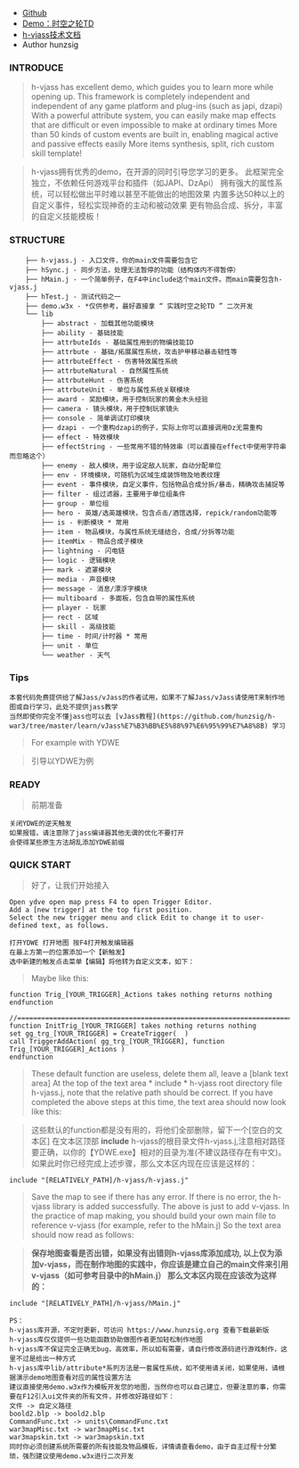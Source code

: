  * [Github](https://github.com/hunzsig-warcraft3/h-vjass)
 * [Demo：时空之轮TD](https://github.com/hunzsig-warcraft3/w3x-hyper-space-td)
 * [h-vjass技术文档](http://hvjass.book.hunzsig.org)
 * Author hunzsig

### INTRODUCE
> h-vjass has excellent demo, which guides you to learn more while opening up.
This framework is completely independent and independent of any game platform and plug-ins (such as japi, dzapi)
With a powerful attribute system, you can easily make map effects that are difficult or even impossible to make at ordinary times
More than 50 kinds of custom events are built in, enabling magical active and passive effects easily
More items synthesis, split, rich custom skill template!

> h-vjass拥有优秀的demo，在开源的同时引导您学习的更多。
此框架完全独立，不依赖任何游戏平台和插件（如JAPI、DzApi）
拥有强大的属性系统，可以轻松做出平时难以甚至不能做出的地图效果
内置多达50种以上的自定义事件，轻松实现神奇的主动和被动效果
更有物品合成、拆分，丰富的自定义技能模板！

### STRUCTURE
```
    ├── h-vjass.j - 入口文件，你的main文件需要包含它
    ├── hSync.j - 同步方法，处理无法暂停的功能（结构体内不得暂停）
    ├── hMain.j - 一个简单例子，在F4中include这个main文件。而main需要包含h-vjass.j
    ├── hTest.j - 测试代码之一
    ├── demo.w3x - *仅供参考，最好直接拿 “ 实践时空之轮TD ” 二次开发
    └── lib
        ├── abstract - 加载其他功能模块
        ├── ability - 基础技能
        ├── attrbuteIds - 基础属性用到的物编技能ID
        ├── attrbute - 基础/拓展属性系统，攻击护甲移动暴击韧性等
        ├── attrbuteEffect - 伤害特效属性系统
        ├── attrbuteNatural - 自然属性系统
        ├── attrbuteHunt - 伤害系统
        ├── attrbuteUnit - 单位与属性系统关联模块
        ├── award - 奖励模块，用于控制玩家的黄金木头经验
        ├── camera - 镜头模块，用于控制玩家镜头
        ├── console - 简单调试打印模块
        ├── dzapi - 一个重构dzapi的例子，实际上你可以直接调用Dz无需重构
        ├── effect - 特效模块
        ├── effectString - 一些常用不错的特效串（可以直接在effect中使用字符串而忽略这个）
        ├── enemy - 敌人模块，用于设定敌人玩家，自动分配单位
        ├── env - 环境模块，可随机为区域生成装饰物及地表纹理
        ├── event - 事件模块，自定义事件，包括物品合成分拆/暴击，精确攻击捕捉等
        ├── filter - 组过滤器，主要用于单位组条件
        ├── group - 单位组
        ├── hero - 英雄/选英雄模块，包含点击/酒馆选择，repick/random功能等
        ├── is - 判断模块 * 常用
        ├── item - 物品模块，与属性系统无缝结合，合成/分拆等功能
        ├── itemMix - 物品合成子模块
        ├── lightning - 闪电链
        ├── logic - 逻辑模块
        ├── mark - 遮罩模块
        ├── media - 声音模块
        ├── message - 消息/漂浮字模块
        ├── multiboard - 多面板，包含自带的属性系统
        ├── player - 玩家
        ├── rect - 区域
        ├── skill - 高级技能
        ├── time - 时间/计时器 * 常用
        ├── unit - 单位
        └── weather - 天气
```

### Tips
```
本套代码免费提供给了解Jass/vJass的作者试用，如果不了解Jass/vJass请使用T来制作地图或自行学习，此处不提供jass教学
当然即使你完全不懂jass也可以去 [vJass教程](https://github.com/hunzsig/h-war3/tree/master/learn/vJass%E7%B3%BB%E5%88%97%E6%95%99%E7%A8%8B) 学习
```

> For example with YDWE

> 引导以YDWE为例

### READY
>前期准备
```
关闭YDWE的逆天触发
如果报错，请注意除了jass编译器其他无谓的优化不要打开
会使得某些原生方法胡乱添加YDWE前缀
```

### QUICK START
> 好了，让我们开始接入
```
Open ydve open map press F4 to open Trigger Editor.
Add a [new trigger] at the top first position.
Select the new trigger menu and click Edit to change it to user-defined text, as follows.

打开YDWE 打开地图 按F4打开触发编辑器
在最上方第一的位置添加一个【新触发】
选中新建的触发点击菜单【编辑】将他转为自定义文本，如下：
```

> Maybe like this:

```
function Trig_[YOUR_TRIGGER]_Actions takes nothing returns nothing
endfunction

//===========================================================================
function InitTrig_[YOUR_TRIGGER] takes nothing returns nothing
set gg_trg_[YOUR_TRIGGER] = CreateTrigger(  )
call TriggerAddAction( gg_trg_[YOUR_TRIGGER], function Trig_[YOUR_TRIGGER]_Actions )
endfunction
```

>These default function are useless, delete them all, leave a [blank text area]
At the top of the text area * include * h-vjass root directory file h-vjass.j, note that the relative path should be correct.
If you have completed the above steps at this time, the text area should now look like this:

> 这些默认的function都是没有用的，将他们全部删除，留下一个[空白的文本区]
在文本区顶部 **include** h-vjass的根目录文件h-vjass.j,注意相对路径要正确，以你的【YDWE.exe】相对的目录为准(不建议路径存在有中文)。
如果此时你已经完成上述步骤，那么文本区内现在应该是这样的：

```
include "[RELATIVELY_PATH]/h-vjass/h-vjass.j"
```

> Save the map to see if there has any error. If there is no error, the h-vjass library is added successfully.
The above is just to add v-vjass. In the practice of map making, you should build your own main file to reference v-vjass (for example, refer to the hMain.j)
So the text area should now read as follows:

> **保存地图查看是否出错，如果没有出错则h-vjass库添加成功,
以上仅为添加v-vjass，而在制作地图的实践中，你应该是建立自己的main文件来引用v-vjass（如可参考目录中的hMain.j）
那么文本区内现在应该改为这样的：**
```
include "[RELATIVELY_PATH]/h-vjass/hMain.j"
```

```
PS：
h-vjass库开源，不定时更新，可访问 https://www.hunzsig.org 查看下载最新版
h-vjass库仅仅提供一些功能函数协助做图作者更加轻松制作地图
h-vjass库不保证完全正确无bug，高效率，所以如有需要，请自行修改源码进行游戏制作，这里不过是给出一种方式
h-vjass库中lib/attribute*系列方法是一套属性系统，如不使用请关闭，如果使用，请根据演示demo地图查看对应的属性设置方法
建议直接使用demo.w3x作为模板开发您的地图，当然你也可以自己建立，但要注意的事，你需要在F12引入ui文件夹的所有文件，并修改好路径如下：
文件 -> 自定义路径
boold2.blp -> boold2.blp
CommandFunc.txt -> units\CommandFunc.txt 
war3mapMisc.txt -> war3mapMisc.txt
war3mapskin.txt -> war3mapskin.txt
同时你必须创建系统所需要的所有技能及物品模板，详情请查看demo，由于自主过程十分繁琐，强烈建议使用demo.w3x进行二次开发
```

